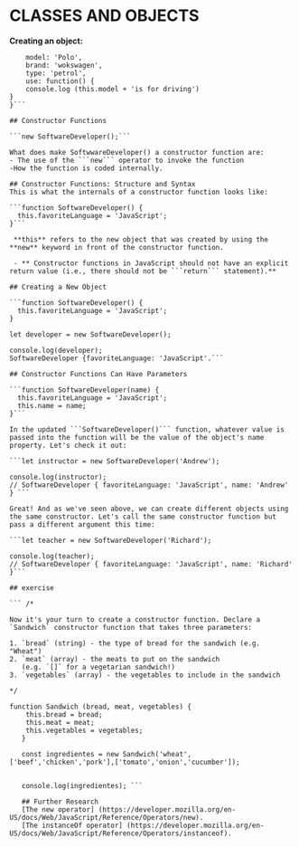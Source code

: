 # CLASSES AND OBJECTS

**Creating an object:**
```const Car = {
	model: 'Polo',
	brand: 'wokswagen',
	type: 'petrol',
	use: function() {
	console.log (this.model + 'is for driving')
}
}```

## Constructor Functions 

```new SoftwareDeveloper();```

What does make SoftwwareDeveloper() a constructor function are:
- The use of the ```new``` operator to invoke the function
-How the function is coded internally.

## Constructor Functions: Structure and Syntax
This is what the internals of a constructor function looks like:

```function SoftwareDeveloper() {
  this.favoriteLanguage = 'JavaScript';
}```
 
 **this** refers to the new object that was created by using the **new** keyword in front of the constructor function. 

 - ** Constructor functions in JavaScript should not have an explicit return value (i.e., there should not be ```return``` statement).**

## Creating a New Object

```function SoftwareDeveloper() {
  this.favoriteLanguage = 'JavaScript';
} 

let developer = new SoftwareDeveloper();

console.log(developer);
SoftwareDeveloper {favoriteLanguage: 'JavaScript'.```

## Constructor Functions Can Have Parameters

```function SoftwareDeveloper(name) {
  this.favoriteLanguage = 'JavaScript';
  this.name = name;
}```

In the updated ```SoftwareDeveloper()``` function, whatever value is passed into the function will be the value of the object's name property. Let's check it out:

```let instructor = new SoftwareDeveloper('Andrew');

console.log(instructor);
// SoftwareDeveloper { favoriteLanguage: 'JavaScript', name: 'Andrew' } ```

Great! And as we've seen above, we can create different objects using the same constructor. Let's call the same constructor function but pass a different argument this time:

```let teacher = new SoftwareDeveloper('Richard');

console.log(teacher);
// SoftwareDeveloper { favoriteLanguage: 'JavaScript', name: 'Richard' }```

## exercise 

``` /*

Now it's your turn to create a constructor function. Declare a
`Sandwich` constructor function that takes three parameters:

1. `bread` (string) - the type of bread for the sandwich (e.g. "Wheat")
2. `meat` (array) - the meats to put on the sandwich
   (e.g. `[]` for a vegetarian sandwich!)
3. `vegetables` (array) - the vegetables to include in the sandwich

*/

function Sandwich (bread, meat, vegetables) {
    this.bread = bread;
    this.meat = meat;
    this.vegetables = vegetables;
   }
   
   const ingredientes = new Sandwich('wheat',['beef','chicken','pork'],['tomato','onion','cucumber']);
   
   
   console.log(ingredientes); ```
   
   ## Further Research 
   [The new operator] (https://developer.mozilla.org/en-US/docs/Web/JavaScript/Reference/Operators/new).
   [The instanceOf operator] (https://developer.mozilla.org/en-US/docs/Web/JavaScript/Reference/Operators/instanceof).
